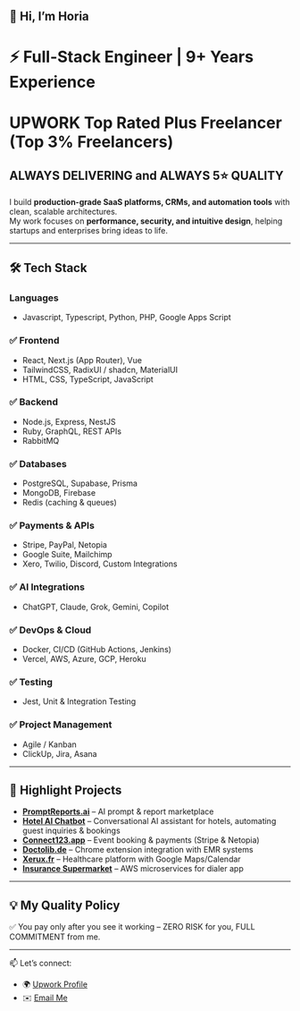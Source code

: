 ## 👋 Hi, I’m Horia  
# ⚡ Full-Stack Engineer | 9+ Years Experience
# UPWORK Top Rated Plus Freelancer (Top 3% Freelancers)
## **ALWAYS DELIVERING and ALWAYS 5⭐ QUALITY**

I build **production-grade SaaS platforms, CRMs, and automation tools** with clean, scalable architectures.  
My work focuses on **performance, security, and intuitive design**, helping startups and enterprises bring ideas to life.

---

## 🛠️ Tech Stack
### **Languages**
- Javascript, Typescript, Python, PHP, Google Apps Script

### ✅ **Frontend**
- React, Next.js (App Router), Vue  
- TailwindCSS, RadixUI / shadcn, MaterialUI  
- HTML, CSS, TypeScript, JavaScript  

### ✅ **Backend**
- Node.js, Express, NestJS  
- Ruby, GraphQL, REST APIs  
- RabbitMQ

### ✅ **Databases**
- PostgreSQL, Supabase, Prisma  
- MongoDB, Firebase  
- Redis (caching & queues)  

### ✅ **Payments & APIs**
- Stripe, PayPal, Netopia  
- Google Suite, Mailchimp  
- Xero, Twilio, Discord, Custom Integrations  

### ✅ **AI Integrations**
- ChatGPT, Claude, Grok, Gemini, Copilot  

### ✅ **DevOps & Cloud**
- Docker, CI/CD (GitHub Actions, Jenkins)  
- Vercel, AWS, Azure, GCP, Heroku  

### ✅ **Testing**
- Jest, Unit & Integration Testing  

### ✅ **Project Management**
- Agile / Kanban  
- ClickUp, Jira, Asana  

---

## 📌 Highlight Projects

- [**PromptReports.ai**](https://promptreports.ai) – AI prompt & report marketplace  
- [**Hotel AI Chatbot**](https://hotel-ai-chatbot.vercel.app/) – Conversational AI assistant for hotels, automating guest inquiries & bookings  
- [**Connect123.app**](https://connect123.app) – Event booking & payments (Stripe & Netopia)  
- [**Doctolib.de**](https://www.doctolib.de/) – Chrome extension integration with EMR systems  
- [**Xerux.fr**](https://xerux.fr/) – Healthcare platform with Google Maps/Calendar  
- [**Insurance Supermarket**](https://insurance-supermarket.com/) – AWS microservices for dialer app  

---

## 💡 My Quality Policy  
✅ You pay only after you see it working – ZERO RISK for you, FULL COMMITMENT from me.  

---

📫 Let’s connect:  
- 🌍 [Upwork Profile](https://www.upwork.com/freelancers/devhoria)
- ✉️ [Email Me](mailto:dev.horia@gmail.com)
